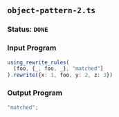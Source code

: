 ## `object-pattern-2.ts`

### Status: `DONE`

### Input Program

```typescript
using_rewrite_rules(
  [foo, {_, foo, _}, "matched"]
).rewrite({x: 1, foo, y: 2, z: 3})
```

### Output Program

```typescript
"matched";
```

